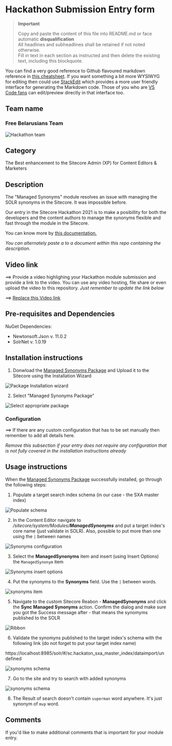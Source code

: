 # Hackathon Submission Entry form

> __Important__  
> 
> Copy and paste the content of this file into README.md or face automatic __disqualification__  
> All headlines and subheadlines shall be retained if not noted otherwise.  
> Fill in text in each section as instructed and then delete the existing text, including this blockquote.

You can find a very good reference to Github flavoured markdown reference in [this cheatsheet](https://github.com/adam-p/markdown-here/wiki/Markdown-Cheatsheet). If you want something a bit more WYSIWYG for editing then could use [StackEdit](https://stackedit.io/app) which provides a more user friendly interface for generating the Markdown code. Those of you who are [VS Code fans](https://code.visualstudio.com/docs/languages/markdown#_markdown-preview) can edit/preview directly in that interface too.

## Team name

### **Free Belarusians Team**

![Hackathon team](docs/images/Hackathon-selfie.jpg?raw=true "Hackathon team")

## Category
The Best enhancement to the Sitecore Admin (XP) for Content Editors & Marketers

## Description
The "Managed Synonyms" module resolves an issue with managing the SOLR synonyms in the Sitecore. It was impossible before. 

Our entry in the Sitecore Hackathon 2021 is to make a posibillity for both the developers and the content authors to manage the synonyms flexible and fast through the module in the Sitecore. 

You can know more by [this documentation.](/SynonymsManagedModule.md)

_You can alternately paste a  to a document within this repo containing the description._

## Video link
⟹ Provide a video highlighing your Hackathon module submission and provide a link to the video. You can use any video hosting, file share or even upload the video to this repository. _Just remember to update the link below_

⟹ [Replace this Video link](#video-link)


## Pre-requisites and Dependencies

NuGet Dependencies: 

- Newtonsoft.Json v. 11.0.2
- SolrNet v. 1.0.19

## Installation instructions
 
1. Donwload the [Managed Synonyms Package](/SitecorePackage) and Upload it to the Sitecore using the Installation Wizard 

 ![Package Installation wizard ](/docs/images/installation-wizzard.jpg)

2. Select "Managed Synonyms Package"

 ![Select appropriate package ](/docs/images/package-window.jpg)
 <!-- Finished here -->


### Configuration
⟹ If there are any custom configuration that has to be set manually then remember to add all details here.

_Remove this subsection if your entry does not require any configuration that is not fully covered in the installation instructions already_

## Usage instructions

When the [Managed Synonyms Package](/SitecorePackage) successfully installed, go through the following steps:

1. Populate a target search index schema (in our case - the SXA master index)

 ![Populate schema ](/docs/images/populate-schema.jpg)

2. In the Content Editor navigate to */sitecore/system/Modules/**ManagedSynonyms*** and put a target index's core name (just validate in SOLR). Also, possible to put more than one using the `|` between names

 ![Synonyms configuration ](/docs/images/root-synonyms-config.jpg)

3. Select the **ManagedSynonyms** item and insert (using Insert Options) the `ManagedSynonym` item

 ![Synonyms insert options ](/docs/images/insert-options.jpg)

4. Put the synonyms to the **Synonyms** field. Use the `|` between words.

 ![synonyms item ](/docs/images/synonym-example.jpg)

5. Navigate to the custom Sitecore Reabon - **ManagedSynonyms** and click the **Sync Managed Synonyms** action. Confirm the dialog and make sure you got the Success message after - that means the synomyms published to the SOLR

 ![Ribbon ](/docs/images/ribbon-button.jpg)

6. Validate the synomyns published to the target index's schema with the following link (do not forget to put your target index name) 

https://localhost:8985/solr/#/sc.hackaton_sxa_master_index/dataimport/undefined

 ![synonyms schema](/docs/images/synonyms-solr.jpg)

7. Go to the site and try to search with added synonyms

 ![synonyms schema](/docs/images/search-for-superman.jpg)

8. The Result of search doesn't contain `superman` word anywhere. It's just synonym of `mvp` word.

## Comments
If you'd like to make additional comments that is important for your module entry.
